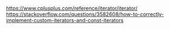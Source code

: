 https://www.cplusplus.com/reference/iterator/iterator/
https://stackoverflow.com/questions/3582608/how-to-correctly-implement-custom-iterators-and-const-iterators